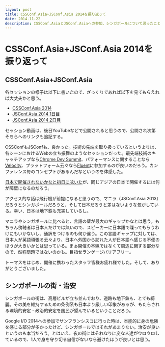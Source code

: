 ```yaml
---
layout: post
title: CSSConf.Asia+JSConf.Asia 2014を振り返って
date: 2014-11-22
description: CSSConf.AsiaとJSConf.Asiaへの参加、シンガポールについて思ったこと等。
---
```


# CSSConf.Asia+JSConf.Asia 2014を振り返って

## CSSConf.Asia+JSConf.Asia

各セッションの様子は以下に書いたので、ざっくりであれば以下を見てもらえれば大丈夫かと思う。

- [CSSConf.Asia 2014](http://1000ch.net/posts/2014/cssconf-asia-2014.html)
- [JSConf.Asia 2014 1日目](http://1000ch.net/posts/2014/jsconf-asia-2014-1st.html)
- [JSConf.Asia 2014 2日目](http://1000ch.net/posts/2014/jsconf-asia-2014-2nd.html)

セッション動画は、後日YouTubeなどで公開されると思うので、公開され次第そちらへのリンクも追記する。

CSSConfもJSConfも、良かった。技術の先端を取り扱っているというよりは、各シーンにおけるWebの立ち振舞のようなセッションだった。最先端技術のキャッチアップなら[Chrome Dev Summit](https://developer.chrome.com/devsummit/)、パフォーマンスに関することなら[Velocity](http://velocityconf.com/)、プラットフォーム云々なら[Fluent](http://fluentconf.com)に参加するのが良いのだろう。カンファレンス毎のコンセプトがあるんだなというのを体感した。

[日本で開催されないかなと初日に呟いた](http://1000ch.net/posts/2014/singapore-the-1st-day.html)が、同じアジアの日本で開催するには何が障壁になるのだろう。

アクセス的な話は飛行機が前提になると思うので、マニラ（JSConf.Asia 2013）だろうとシンガポールだろうと、そして日本だろうと差はないような気がしている。幸い、日本は地下鉄も充実しているし。

マニラやシンガポールに比べると、言語の壁が最大のギャップかなとは思う。もちろん傍聴者は日本人だけでは無いので、スピーカーに日本語で喋ってもらうわけにもいかないし、通訳をつけるのも何か違う。この言語ギャップに対しては、日本人が英語頑張る云々より、日本へ外国から訪れた人が日本語へ感じる不便のほうが大きいかとは思っている。まぁ開催の本線ではなくて周辺に関する部分なので、然程問題ではないのかも。目指せランゲージバリアフリー。

トーマスをはじめ、開催に携わったスタッフ皆様お疲れ様でした。そして、ありがとうございました。

## シンガポールの街・治安

シンガポールの街は、高層ビルが立ち並んでおり、道路も地下鉄も、とても綺麗。その美を維持するための条例系も日本より厳しい印象があるが、もたらされる環境的安定・政治的安定を国民が望んでいるということだろう。

Google I/O 2014への参加でサンフランシスコに行った時は、本能的に身の危険を感じる部分が多かったけど、シンガポールではそれがあまりない。治安が良いというのも本当だろう。とはいえ、夜の街にはそれなりに変な人達がウロウロしているので、1人で身を守り切る自信がないなら避けたほうが良いとは思う。